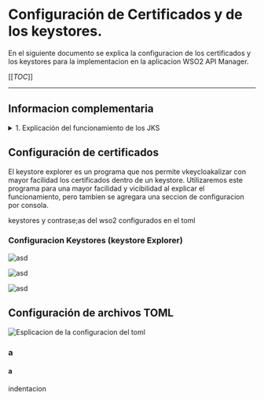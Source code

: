 # Configuración de Certificados y de los keystores. 

En el siguiente documento se explica la configuracion de los certificados y los keystores para la implementacion en la aplicacion WSO2 API Manager. 

[[_TOC_]]

---

## Informacion complementaria

<details>
<summary> 1. Explicación del funcionamiento de los JKS</summary>

wso2carbon.jks: Este keystore contiene el key pair y se usa de forma predeterminada para el almacenamiento de certificados.

client-truststore.jks: Este keystore se almacenan las claves de confianza predeterminados que contiene los certificados utilizados en la comunicación SSL.

> wso2carbon.jks y client-truststore.jks, son los nombres originales de los keystores que vienen de fabrica con el producto WSO2. Al algregarles los certificados y las keys de los difenretes ambientes de client, se decidio cambiarles el nombre a: client-primary-keystore.jks = wso2carbon.jks y client-truststore.jks = client-truststore.jks

</details>

## Configuración de certificados 

El keystore explorer es un programa que nos permite vkeycloakalizar con mayor facilidad los certificados dentro de un keystore. Utilizaremos este programa para una mayor facilidad y vicibilidad al explicar el funcionamiento, pero tambien se agregara una seccion de configuracion por consola.

keystores y contrase;as del wso2 configurados en el toml 



### Configuracion Keystores (keystore Explorer)


![asd](../img/keystores-certificate-client.png)

![asd](../img/keystores-certificate-gateway.png)

![asd](../img/keystores-certificate-trustore.png)

<!-- 
### Configuracion Keystores (Consola)
-->

## Configuración de archivos TOML

![Esplicacion de la configuracion del toml](../img/keystores-toml.png)

### a
#### a
indentacion